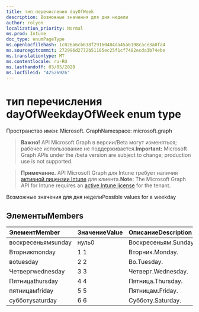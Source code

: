 ```yaml
---
title: тип перечисления dayOfWeek
description: Возможные значения для дня недели
author: rolyon
localization_priority: Normal
ms.prod: Intune
doc_type: enumPageType
ms.openlocfilehash: 1c026a6cb638f29160404da45a6198cace3a0fa4
ms.sourcegitcommit: 272996d2772b51105ec25f1cf7482ecda3b74ebe
ms.translationtype: MT
ms.contentlocale: ru-RU
ms.lasthandoff: 03/05/2020
ms.locfileid: "42526926"
---
```

# <a name="dayofweek-enum-type"></a><span data-ttu-id="7236d-103">тип перечисления dayOfWeek</span><span class="sxs-lookup"><span data-stu-id="7236d-103">dayOfWeek enum type</span></span>

<span data-ttu-id="7236d-104">Пространство имен: Microsoft. Graph</span><span class="sxs-lookup"><span data-stu-id="7236d-104">Namespace: microsoft.graph</span></span>

> <span data-ttu-id="7236d-105">**Важно!** API Microsoft Graph в версии/Beta могут изменяться; рабочее использование не поддерживается.</span><span class="sxs-lookup"><span data-stu-id="7236d-105">**Important:** Microsoft Graph APIs under the /beta version are subject to change; production use is not supported.</span></span>

> <span data-ttu-id="7236d-106">**Примечание.** API Microsoft Graph для Intune требует наличия [активной лицензии Intune](https://go.microsoft.com/fwlink/?linkid=839381) для клиента.</span><span class="sxs-lookup"><span data-stu-id="7236d-106">**Note:** The Microsoft Graph API for Intune requires an [active Intune license](https://go.microsoft.com/fwlink/?linkid=839381) for the tenant.</span></span>

<span data-ttu-id="7236d-107">Возможные значения для дня недели</span><span class="sxs-lookup"><span data-stu-id="7236d-107">Possible values for a weekday</span></span>

## <a name="members"></a><span data-ttu-id="7236d-108">Элементы</span><span class="sxs-lookup"><span data-stu-id="7236d-108">Members</span></span>
|<span data-ttu-id="7236d-109">Элемент</span><span class="sxs-lookup"><span data-stu-id="7236d-109">Member</span></span>|<span data-ttu-id="7236d-110">Значение</span><span class="sxs-lookup"><span data-stu-id="7236d-110">Value</span></span>|<span data-ttu-id="7236d-111">Описание</span><span class="sxs-lookup"><span data-stu-id="7236d-111">Description</span></span>|
|:---|:---|:---|
|<span data-ttu-id="7236d-112">воскресеньям</span><span class="sxs-lookup"><span data-stu-id="7236d-112">sunday</span></span>|<span data-ttu-id="7236d-113">нуль</span><span class="sxs-lookup"><span data-stu-id="7236d-113">0</span></span>|<span data-ttu-id="7236d-114">Воскресеньям.</span><span class="sxs-lookup"><span data-stu-id="7236d-114">Sunday.</span></span>|
|<span data-ttu-id="7236d-115">Вторник</span><span class="sxs-lookup"><span data-stu-id="7236d-115">monday</span></span>|<span data-ttu-id="7236d-116">1 </span><span class="sxs-lookup"><span data-stu-id="7236d-116">1</span></span>|<span data-ttu-id="7236d-117">Вторник.</span><span class="sxs-lookup"><span data-stu-id="7236d-117">Monday.</span></span>|
|<span data-ttu-id="7236d-118">во</span><span class="sxs-lookup"><span data-stu-id="7236d-118">tuesday</span></span>|<span data-ttu-id="7236d-119">2 </span><span class="sxs-lookup"><span data-stu-id="7236d-119">2</span></span>|<span data-ttu-id="7236d-120">Во.</span><span class="sxs-lookup"><span data-stu-id="7236d-120">Tuesday.</span></span>|
|<span data-ttu-id="7236d-121">Четверг</span><span class="sxs-lookup"><span data-stu-id="7236d-121">wednesday</span></span>|<span data-ttu-id="7236d-122">3 </span><span class="sxs-lookup"><span data-stu-id="7236d-122">3</span></span>|<span data-ttu-id="7236d-123">Четверг.</span><span class="sxs-lookup"><span data-stu-id="7236d-123">Wednesday.</span></span>|
|<span data-ttu-id="7236d-124">Пятница</span><span class="sxs-lookup"><span data-stu-id="7236d-124">thursday</span></span>|<span data-ttu-id="7236d-125">4 </span><span class="sxs-lookup"><span data-stu-id="7236d-125">4</span></span>|<span data-ttu-id="7236d-126">Пятница.</span><span class="sxs-lookup"><span data-stu-id="7236d-126">Thursday.</span></span>|
|<span data-ttu-id="7236d-127">пятницам</span><span class="sxs-lookup"><span data-stu-id="7236d-127">friday</span></span>|<span data-ttu-id="7236d-128">5 </span><span class="sxs-lookup"><span data-stu-id="7236d-128">5</span></span>|<span data-ttu-id="7236d-129">Пятницам.</span><span class="sxs-lookup"><span data-stu-id="7236d-129">Friday.</span></span>|
|<span data-ttu-id="7236d-130">субботу</span><span class="sxs-lookup"><span data-stu-id="7236d-130">saturday</span></span>|<span data-ttu-id="7236d-131">6 </span><span class="sxs-lookup"><span data-stu-id="7236d-131">6</span></span>|<span data-ttu-id="7236d-132">Субботу.</span><span class="sxs-lookup"><span data-stu-id="7236d-132">Saturday.</span></span>|



